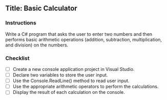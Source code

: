 ﻿## Title: Basic Calculator

### Instructions
Write a C# program that asks the user to enter two numbers and then performs basic arithmetic operations (addition, subtraction, multiplication, and division) on the numbers.

### Checklist
- [ ] Create a new console application project in Visual Studio.
- [ ] Declare two variables to store the user input.
- [ ] Use the Console.ReadLine() method to read user input.
- [ ] Use the appropriate arithmetic operators to perform the calculations.
- [ ] Display the result of each calculation on the console.